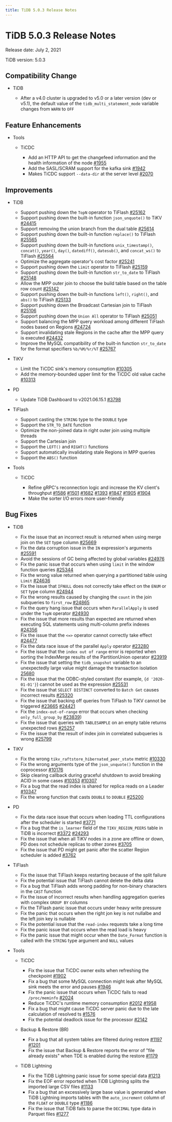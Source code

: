 ```yaml
---
title: TiDB 5.0.3 Release Notes
---
```


# TiDB 5.0.3 Release Notes

Release date: July 2, 2021

TiDB version: 5.0.3

## Compatibility Change

+ TiDB

    - After a v4.0 cluster is upgraded to v5.0 or a later version (dev or v5.1), the default value of the `tidb_multi_statement_mode` variable changes from `WARN` to `OFF`

## Feature Enhancements

+ Tools

    + TiCDC

        - Add an HTTP API to get the changefeed information and the health information of the node [#1955](https://github.com/pingcap/ticdc/pull/1955)
        - Add the SASL/SCRAM support for the kafka sink [#1942](https://github.com/pingcap/ticdc/pull/1942)
        - Makes TiCDC support `--data-dir` at the server level [#2070](https://github.com/pingcap/ticdc/pull/2070)

## Improvements

+ TiDB

    - Support pushing down the `TopN` operator to TiFlash [#25162](https://github.com/pingcap/tidb/pull/25162)
    - Support pushing down the built-in function `json_unquote()` to TiKV [#24415](https://github.com/pingcap/tidb/issues/24415)
    - Support removing the union branch from the dual table [#25614](https://github.com/pingcap/tidb/pull/25614)
    - Support pushing down the built-in function `replace()` to TiFlash [#25565](https://github.com/pingcap/tidb/pull/25565)
    - Support pushing down the built-in functions `unix_timestamp()`, `concat()`, `year()`, `day()`, `datediff()`, `datesub()`, and `concat_ws()` to TiFlash [#25564](https://github.com/pingcap/tidb/pull/25564)
    - Optimize the aggregate operator's cost factor [#25241](https://github.com/pingcap/tidb/pull/25241)
    - Support pushing down the `Limit` operator to TiFlash [#25159](https://github.com/pingcap/tidb/pull/25159)
    - Support pushing down the built-in function `str_to_date` to TiFlash [#25148](https://github.com/pingcap/tidb/pull/25148)
    - Allow the MPP outer join to choose the build table based on the table row count [#25142](https://github.com/pingcap/tidb/pull/25142)
    - Support pushing down the built-in functions `left()`, `right()`, and `abs()` to TiFlash [#25133](https://github.com/pingcap/tidb/pull/25133)
    - Support pushing down the Broadcast Cartesian join to TiFlash [#25106](https://github.com/pingcap/tidb/pull/25106)
    - Support pushing down the `Union All` operator to TiFlash [#25051](https://github.com/pingcap/tidb/pull/25051)
    - Support balancing the MPP query workload among different TiFlash nodes based on Regions [#24724](https://github.com/pingcap/tidb/pull/24724)
    - Support invalidating stale Regions in the cache after the MPP query is executed [#24432](https://github.com/pingcap/tidb/pull/24432)
    - Improve the MySQL compatibility of the built-in function `str_to_date` for the format specifiers `%b/%M/%r/%T` [#25767](https://github.com/pingcap/tidb/pull/25767)

+ TiKV

    - Limit the TiCDC sink's memory consumption [#10305](https://github.com/tikv/tikv/pull/10305)
    - Add the memory-bounded upper limit for the TiCDC old value cache [#10313](https://github.com/tikv/tikv/pull/10313)

+ PD

    - Update TiDB Dashboard to v2021.06.15.1 [#3798](https://github.com/pingcap/pd/pull/3798)

+ TiFlash

    - Support casting the `STRING` type to the `DOUBLE` type
    - Support the `STR_TO_DATE` function
    - Optimize the non-joined data in right outer join using multiple threads
    - Support the Cartesian join
    - Support the `LEFT()` and `RIGHT()` functions
    - Support automatically invalidating stale Regions in MPP queries
    - Support the `ABS()` function

+ Tools

    + TiCDC

        - Refine gRPC's reconnection logic and increase the KV client's throughput [#1586](https://github.com/pingcap/ticdc/issues/1586) [#1501](https://github.com/pingcap/ticdc/issues/1501#issuecomment-820027078) [#1682](https://github.com/pingcap/ticdc/pull/1682) [#1393](https://github.com/pingcap/ticdc/issues/1393) [#1847](https://github.com/pingcap/ticdc/pull/1847) [#1905](https://github.com/pingcap/ticdc/issues/1905) [#1904](https://github.com/pingcap/ticdc/issues/1904)
        - Make the sorter I/O errors more user-friendly

## Bug Fixes

+ TiDB

    - Fix the issue that an incorrect result is returned when using merge join on the `SET` type column [#25669](https://github.com/pingcap/tidb/issues/25669)
    - Fix the data corruption issue in the `IN` expression's arguments [#25591](https://github.com/pingcap/tidb/issues/25591)
    - Avoid the sessions of GC being affected by global variables [#24976](https://github.com/pingcap/tidb/issues/24976)
    - Fix the panic issue that occurs when using `limit` in the window function queries [#25344](https://github.com/pingcap/tidb/issues/25344)
    - Fix the wrong value returned when querying a partitioned table using `Limit` [#24636](https://github.com/pingcap/tidb/issues/24636)
    - Fix the issue that `IFNULL` does not correctly take effect on the `ENUM` or `SET` type column [#24944](https://github.com/pingcap/tidb/issues/24944)
    - Fix the wrong results caused by changing the `count` in the join subqueries to `first_row` [#24865](https://github.com/pingcap/tidb/issues/24865)
    - Fix the query hang issue that occurs when `ParallelApply` is used under the `TopN` operator [#24930](https://github.com/pingcap/tidb/issues/24930)
    - Fix the issue that more results than expected are returned when executing SQL statements using multi-column prefix indexes [#24356](https://github.com/pingcap/tidb/issues/24356)
    - Fix the issue that the `<=>` operator cannot correctly take effect [#24477](https://github.com/pingcap/tidb/issues/24477)
    - Fix the data race issue of the parallel `Apply` operator [#23280](https://github.com/pingcap/tidb/issues/23280)
    - Fix the issue that the `index out of range` error is reported when sorting the IndexMerge results of the PartitionUnion operator [#23919](https://github.com/pingcap/tidb/issues/23919)
    - Fix the issue that setting the `tidb_snapshot` variable to an unexpectedly large value might damage the transaction isolation [25680](https://github.com/pingcap/tidb/issues/25680)
    - Fix the issue that the ODBC-styled constant (for example, `{d '2020-01-01'}`) cannot be used as the expression [#25531](https://github.com/pingcap/tidb/issues/25531)
    - Fix the issue that `SELECT DISTINCT` converted to `Batch Get` causes incorrect results [#25320](https://github.com/pingcap/tidb/issues/25320)
    - Fix the issue that backing off queries from TiFlash to TiKV cannot be triggered [#23665](https://github.com/pingcap/tidb/issues/23665) [#24421](https://github.com/pingcap/tidb/issues/24421)
    - Fix the `index-out-of-range` error that occurs when checking `only_full_group_by` [#23839](https://github.com/pingcap/tidb/issues/23839))
    - Fix the issue that queries with `TABLESAMPLE` on an empty table returns unexpected rows [#25257](https://github.com/pingcap/tidb/issues/25257)
    - Fix the issue that the result of index join in correlated subqueries is wrong [#25799](https://github.com/pingcap/tidb/issues/25799)

+ TiKV

    - Fix the wrong `tikv_raftstore_hibernated_peer_state` metric [#10330](https://github.com/tikv/tikv/issues/10330)
    - Fix the wrong arguments type of the `json_unquote()` function in the coprocessor [#10176](https://github.com/tikv/tikv/issues/10176)
    - Skip clearing callback during graceful shutdown to avoid breaking ACID in some cases [#10353](https://github.com/tikv/tikv/issues/10353) [#10307](https://github.com/tikv/tikv/issues/10307)
    - Fix a bug that the read index is shared for replica reads on a Leader [#10347](https://github.com/tikv/tikv/issues/10347)
    - Fix the wrong function that casts `DOUBLE` to `DOUBLE` [#25200](https://github.com/pingcap/tidb/issues/25200)
+ PD

    - Fix the data race issue that occurs when loading TTL configurations after the scheduler is started [#3771](https://github.com/tikv/pd/issues/3771)
    - Fix a bug that the `is_learner` field of the `TIKV_REGION_PEERS` table in TiDB is incorrect [#3372](https://github.com/tikv/pd/issues/3372) [#24293](https://github.com/pingcap/tidb/issues/24293)
    - Fix the issue that when all TiKV nodes in a zone are offline or down, PD does not schedule replicas to other zones [#3705](https://github.com/tikv/pd/issues/3705)
    - Fix the issue that PD might get panic after the scatter Region scheduler is added [#3762](https://github.com/tikv/pd/pull/3762)

+ TiFlash

    - Fix the issue that TiFlash keeps restarting because of the split failure
    - Fix the potential issue that TiFlash cannot delete the delta data
    - Fix a bug that TiFlash adds wrong padding for non-binary characters in the `CAST` function
    - Fix the issue of incorrect results when handling aggregation queries with complex `GROUP BY` columns
    - Fix the TiFlash panic issue that occurs under heavy write pressure
    - Fix the panic that occurs when the right jon key is not nullalbe and the left join key is nullable
    - Fix the potential issue that the `read-index` requests take a long time
    - Fix the panic issue that occurs when the read load is heavy
    - Fix the panic issue that might occur when the `Date_Format` function is called with the `STRING` type argument and `NULL` values

+ Tools

    + TiCDC

        - Fix the issue that TiCDC owner exits when refreshing the checkpoint [#1902](https://github.com/pingcap/ticdc/issues/1902)
        - Fix a bug that some MySQL connection might leak after MySQL sink meets the error and pauses [#1946](https://github.com/pingcap/ticdc/pull/1946)
        - Fix the panic issue that occurs when TiCDC fails to read `/proc/meminfo` [#2024](https://github.com/pingcap/ticdc/pull/2024)
        - Reduce TiCDC's runtime memory consumption [#2012](https://github.com/pingcap/ticdc/pull/2012) [#1958](https://github.com/pingcap/ticdc/pull/1958)
        - Fix a bug that might cause TiCDC server panic due to the late calculation of resolved ts [#1576](https://github.com/pingcap/ticdc/issues/1576)
        - Fix the potential deadlock issue for the processor [#2142](https://github.com/pingcap/ticdc/pull/2142)

    + Backup & Restore (BR)

        - Fix a bug that all system tables are filtered during restore [#1197](https://github.com/pingcap/br/issues/1197) [#1201](https://github.com/pingcap/br/issues/1201)
        - Fix the issue that Backup & Restore reports the error of "file already exists" when TDE is enabled during the restore [#1179](https://github.com/pingcap/br/issues/1179)

    + TiDB Lightning

        - Fix the TiDB Lightning panic issue for some special data [#1213](https://github.com/pingcap/br/issues/1213)
        - Fix the EOF error reported when TiDB Lightning splits the imported large CSV files [#1133](https://github.com/pingcap/br/issues/1133)
        - Fix a bug that an excessively large base value is generated when TiDB Lightning imports tables with the `auto_increment` column of the `FLOAT` or `DOUBLE` type [#1186](https://github.com/pingcap/br/pull/1186)
        - Fix the issue that TiDB fails to parse the `DECIMAL` type data in Parquet files [#1277](https://github.com/pingcap/br/pull/1277)
